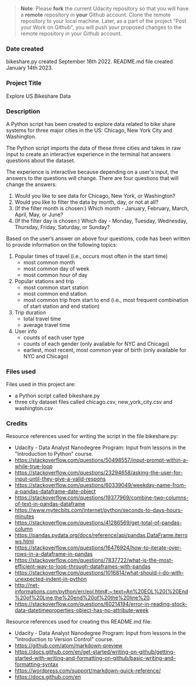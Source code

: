 >**Note**: Please **fork** the current Udacity repository so that you will have a **remote** repository in **your** Github account. Clone the remote repository to your local machine. Later, as a part of the project "Post your Work on Github", you will push your proposed changes to the remote repository in your Github account.

### Date created
bikeshare.py created September 16th 2022.
README.md file created January 14th 2023.

### Project Title
Explore US Bikeshare Data

### Description
A Python script has been created to explore data related to bike share systems for three major cities in the US: Chicago, New York City and Washington.

The Python script imports the data of these three cities and takes in raw input to create an interactive experience in the terminal hat answers questions about the dataset.

The experience is interactive because depending on a user's input, the answers to the questions will change. There are four questions that will change the answers:

1. Would you like to see data for Chicago, New York, or Washington?
2. Would you like to filter the data by month, day, or not at all?
3. (If the filter month is chosen:) Which month - January, February, March, April, May, or June?
4. (If the filter day is chosen:) Which day - Monday, Tuesday, Wednesday, Thursday, Friday, Saturday, or Sunday?

Based on the user’s answer on above four questions, code has been written to provide information on the following topics:

1. Popular times of travel (i.e., occurs most often in the start time)
    - most common month
    - most common day of week
    - most common hour of day
2. Popular stations and trip
    - most common start station
    - most common end station
    - most common trip from start to end (i.e., most frequent combination of start station and end station)
3. Trip duration
    - total travel time
    - average travel time
4. User info
    - counts of each user type
    - counts of each gender (only available for NYC and Chicago)
    - earliest, most recent, most common year of birth (only available for NYC and Chicago)


### Files used
Files used in this project are:
- a Python script called bikeshare.py
- three city dataset files called chicago.csv, new_york_city.csv and washington.csv


### Credits
Resource references used for writing the script in the file bikeshare.py:
- Udacity - Data Analyst Nanodegree Program: Input from lessons in the "Introduction to Python" course.
- https://stackoverflow.com/questions/50498557/input-prompt-within-a-while-true-loop
- https://stackoverflow.com/questions/23294658/asking-the-user-for-input-until-they-give-a-valid-respons
- https://stackoverflow.com/questions/60339049/weekday-name-from-a-pandas-dataframe-date-object
- https://stackoverflow.com/questions/19377969/combine-two-columns-of-text-in-pandas-dataframe
- https://www.mytecbits.com/internet/python/seconds-to-days-hours-minutes
- https://stackoverflow.com/questions/41286569/get-total-of-pandas-column
- https://pandas.pydata.org/docs/reference/api/pandas.DataFrame.iterrows.html
- https://stackoverflow.com/questions/16476924/how-to-iterate-over-rows-in-a-dataframe-in-pandas
- https://stackoverflow.com/questions/7837722/what-is-the-most-efficient-way-to-loop-through-dataframes-with-pandas
- https://stackoverflow.com/questions/1016814/what-should-i-do-with-unexpected-indent-in-python
- http://net-informations.com/python/err/eol.htm#:~:text=An%20EOL%20(%20End%20of%20Line,the%20end%20of%20the%20line%20.
- https://stackoverflow.com/questions/60214194/error-in-reading-stock-data-datetimeproperties-object-has-no-attribute-week

Resource references used for creating this README.md file:
- Udacity - Data Analyst Nanodegree Program: Input from lessons in the "Introduction to Version Control" course.
- https://github.com/atom/markdown-preview
- https://docs.github.com/en/get-started/writing-on-github/getting-started-with-writing-and-formatting-on-github/basic-writing-and-formatting-syntax
- https://wordpress.com/support/markdown-quick-reference/
- https://docs.github.com/en
